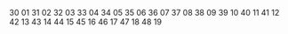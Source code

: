 30 01
31 02
32 03
33 04
34 05
35 06
36 07
37 08
38 09
39 10
40 11
41 12
42 13
43 14
44 15
45 16
46 17
47 18
48 19
